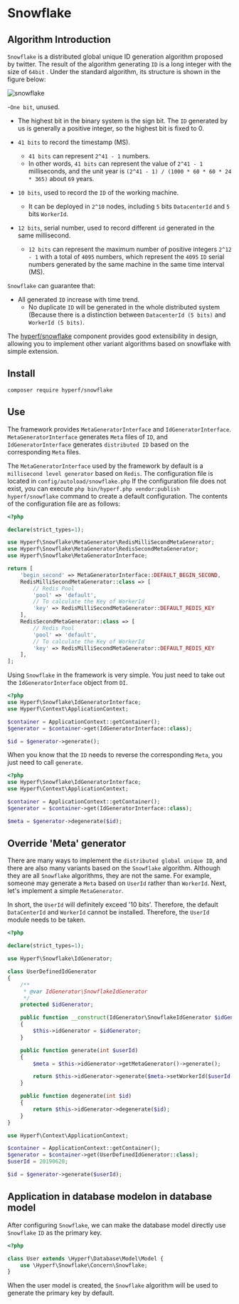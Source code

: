 # Snowflake

## Algorithm Introduction

`Snowflake` is a distributed global unique ID generation algorithm proposed by twitter. The result of the algorithm generating `ID` is a long integer with the size of `64bit` . Under the standard algorithm, its structure is shown in the figure below:

![snowflake](imgs/snowflake.jpeg)

-`One bit`, unused.
  - The highest bit in the binary system is the sign bit. The `ID` generated by us is generally a positive integer, so the highest bit is fixed to 0.
  
- `41 bits` to record the timestamp (MS).
  - `41 bits` can represent `2^41 - 1` numbers.
  - In other words, `41 bits` can represent the value of `2^41 - 1` milliseconds, and the unit year is `(2^41 - 1) / (1000 * 60 * 60 * 24 * 365)` about `69` years.
  
- `10 bits`, used to record the `ID` of the working machine.
  - It can be deployed in `2^10` nodes, including `5` bits `DatacenterId` and `5` bits `WorkerId`.
  
- `12 bits`, serial number, used to record different `id` generated in the same millisecond.
  - `12 bits` can represent the maximum number of positive integers `2^12 - 1` with a total of `4095` numbers, which represent the `4095` `ID` serial numbers generated by the same machine in the same time interval (MS).

`Snowflake` can guarantee that:

 - All generated `ID` increase with time trend.
   - No duplicate `ID` will be generated in the whole distributed system (Because there is a distinction between `DatacenterId (5 bits)` and `WorkerId (5 bits)`.
 
The [hyperf/snowflake](https://github.com/hyperf/snowflake) component provides good extensibility in design, allowing you to implement other variant algorithms based on snowflake with simple extension.

## Install

```
composer require hyperf/snowflake
```

## Use

The framework provides `MetaGeneratorInterface` and `IdGeneratorInterface`. `MetaGeneratorInterface` generates `Meta` files of `ID`, and `IdGeneratorInterface` generates `distributed ID` based on the corresponding `Meta` files.

The `MetaGeneratorInterface` used by the framework by default is a `millisecond level generator` based on `Redis`.
The configuration file is located in `config/autoload/snowflake.php` If the configuration file does not exist, you can execute `php bin/hyperf.php vendor:publish hyperf/snowflake` command to create a default configuration. The contents of the configuration file are as follows:

```php
<?php

declare(strict_types=1);

use Hyperf\Snowflake\MetaGenerator\RedisMilliSecondMetaGenerator;
use Hyperf\Snowflake\MetaGenerator\RedisSecondMetaGenerator;
use Hyperf\Snowflake\MetaGeneratorInterface;

return [
    'begin_second' => MetaGeneratorInterface::DEFAULT_BEGIN_SECOND,
    RedisMilliSecondMetaGenerator::class => [
        // Redis Pool
        'pool' => 'default',
        // To calculate the Key of WorkerId
        'key' => RedisMilliSecondMetaGenerator::DEFAULT_REDIS_KEY
    ],
    RedisSecondMetaGenerator::class => [
        // Redis Pool
        'pool' => 'default',
        // To calculate the Key of WorkerId
        'key' => RedisMilliSecondMetaGenerator::DEFAULT_REDIS_KEY
    ],
];

```

Using  `Snowflake` in the framework is very simple. You just need to take out the `IdGeneratorInterface` object from `DI`.

```php
<?php
use Hyperf\Snowflake\IdGeneratorInterface;
use Hyperf\Context\ApplicationContext;

$container = ApplicationContext::getContainer();
$generator = $container->get(IdGeneratorInterface::class);

$id = $generator->generate();
```

When you know that the `ID` needs to reverse the corresponding `Meta`, you just need to call `generate`.

```php
<?php
use Hyperf\Snowflake\IdGeneratorInterface;
use Hyperf\Context\ApplicationContext;

$container = ApplicationContext::getContainer();
$generator = $container->get(IdGeneratorInterface::class);

$meta = $generator->degenerate($id);
```

## Override 'Meta' generator


There are many ways to implement the `distributed global unique ID`, and there are also many variants based on the `Snowflake` algorithm. Although they are all `Snowflake` algorithms, they are not the same. For example, someone may generate a `Meta` based on `UserId` rather than `WorkerId`. Next, let's implement a simple `MetaGenerator`.

In short, the `UserId` will definitely exceed '10 bits'. Therefore, the default `DataCenterId` and `WorkerId` cannot be installed. Therefore, the `UserId` module needs to be taken.


```php
<?php

declare(strict_types=1);

use Hyperf\Snowflake\IdGenerator;

class UserDefinedIdGenerator
{
    /**
     * @var IdGenerator\SnowflakeIdGenerator
     */
    protected $idGenerator;

    public function __construct(IdGenerator\SnowflakeIdGenerator $idGenerator)
    {
        $this->idGenerator = $idGenerator;
    }

    public function generate(int $userId)
    {
        $meta = $this->idGenerator->getMetaGenerator()->generate();

        return $this->idGenerator->generate($meta->setWorkerId($userId % 31));
    }

    public function degenerate(int $id)
    {
        return $this->idGenerator->degenerate($id);
    }
}

use Hyperf\Context\ApplicationContext;

$container = ApplicationContext::getContainer();
$generator = $container->get(UserDefinedIdGenerator::class);
$userId = 20190620;

$id = $generator->generate($userId);

```

## Application in database modelon in database model

After configuring `Snowflake`, we can make the database model directly use `Snowflake` `ID` as the primary key.

```php
<?php

class User extends \Hyperf\Database\Model\Model {
    use \Hyperf\Snowflake\Concern\Snowflake;
}
```

When the user model is created, the `Snowflake` algorithm will be used to generate the primary key by default.
